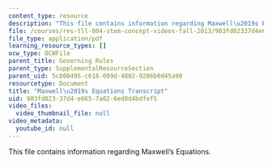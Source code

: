 ```yaml
---
content_type: resource
description: "This file contains information regarding Maxwell\u2019s Equations."
file: /courses/res-tll-004-stem-concept-videos-fall-2013/903fd02337d4e6657a026ed8d4bdfef5_MITRES_TLL-004F13_MaxwEqu.pdf
file_type: application/pdf
learning_resource_types: []
ocw_type: OCWFile
parent_title: Governing Rules
parent_type: SupplementalResourceSection
parent_uid: 5c800495-c618-099d-4802-9286b0d45a90
resourcetype: Document
title: "Maxwell\u2019s Equations Transcript"
uid: 903fd023-37d4-e665-7a02-6ed8d4bdfef5
video_files:
  video_thumbnail_file: null
video_metadata:
  youtube_id: null
---
```

This file contains information regarding Maxwell’s Equations.

